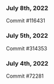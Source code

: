 ### July 8th, 2022

Commit #116431

### July 5th, 2022

Commit #314353


### July 4th, 2022

Commit #72281
